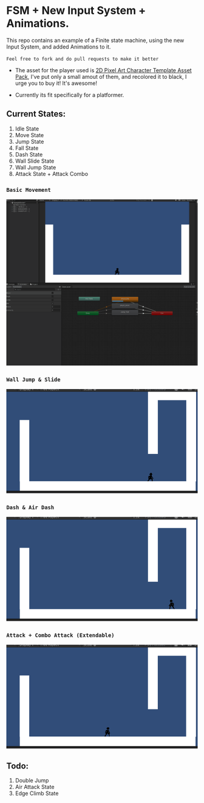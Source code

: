 # FSM + New Input System + Animations.

This repo contains an example of a Finite state machine, using the new Input System, and added Animations to it.

`Feel free to fork and do pull requests to make it better`

* The asset for the player used is [2D Pixel Art Character Template Asset Pack](https://zegley.itch.io/2d-platformermetroidvania-asset-pack), I've put only a small amout of them, and recolored it to black, I urge you to buy it! It's awesome!

* Currently its fit specifically for a platformer.

## Current States:

1. Idle State
2. Move State
3. Jump State
4. Fall State
5. Dash State
6. Wall Slide State
7. Wall Jump State
8. Attack State + Attack Combo

### `Basic Movement`
![demo](GifAnims/basic_move.gif)

### `Wall Jump & Slide`
![wall](GifAnims/wall_jump_slide.gif)

### `Dash & Air Dash`
![dash](GifAnims/dash.gif)

### `Attack + Combo Attack (Extendable)`
![attack](GifAnims/combo_attack.gif)

## Todo:
1. Double Jump
2. Air Attack State
3. Edge Climb State
